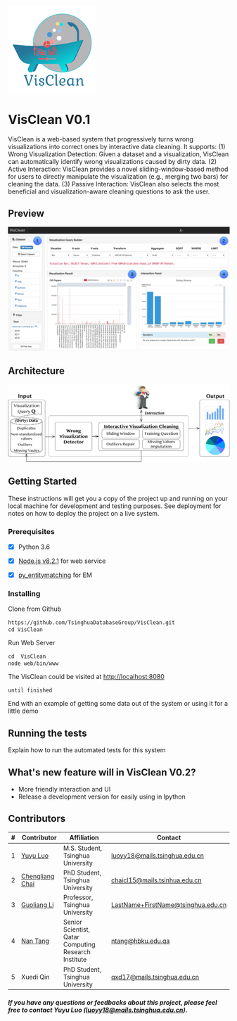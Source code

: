![VisClean-Icon](icon.png)
# VisClean V0.1  
VisClean is a web-based system that progressively turns wrong visualizations into correct ones by interactive data cleaning. 
It supports: (1) Wrong Visualization Detection: Given a dataset and a visualization, VisClean can automatically identify wrong visualizations caused by dirty data. 
(2) Active Interaction: VisClean provides a novel sliding-window-based method for users to directly manipulate the visualization (e.g., merging two bars) for cleaning the data. 
(3) Passive Interaction: VisClean also selects the most beneficial and visualization-aware cleaning questions to ask the user.


## Preview
![front-end-min](front-end-min.png)

## Architecture
![architecture](architecture-min.png)

## Getting Started
These instructions will get you a copy of the project up and running on your local machine for development and testing purposes. See deployment for notes on how to deploy the project on a live system.

### Prerequisites
- [x] Python 3.6
- [x] [Node.js v8.2.1](https://github.com/nodejs/node) for web service
- [x] [py_entitymatching](https://github.com/anhaidgroup/py_entitymatching/tree/rel_0.3.x) for EM


### Installing
Clone from Github
```
https://github.com/TsinghuaDatabaseGroup/VisClean.git
cd VisClean
```
Run Web Server
```
cd  VisClean
node web/bin/www
```
The VisClean could be visited at [http://localhost:8080](http://localhost:8080)

```
until finished
```

End with an example of getting some data out of the system or using it for a little demo

## Running the tests

Explain how to run the automated tests for this system


## What's new feature will in VisClean V0.2?
- More friendly interaction and UI
- Release a development version for easily using in Ipython

## Contributors
|#|Contributor|Affiliation|Contact|
|---|----|-----|-----|
|1|[Yuyu Luo](http://thanksyy.cn)| M.S. Student, Tsinghua University| luoyy18@mails.tsinghua.edu.cn
|2|[Chengliang Chai](http://dbgroup.cs.tsinghua.edu.cn/chaicl/)| PhD Student, Tsinghua University| chaicl15@mails.tsinhua.edu.cn
|3|[Guoliang Li](http://dbgroup.cs.tsinghua.edu.cn/ligl/)|Professor, Tsinghua University| LastName+FirstName@tsinghua.edu.cn
|4|[Nan Tang](http://da.qcri.org/ntang/index.html)|Senior Scientist, Qatar Computing Research Institute|ntang@hbku.edu.qa
|5|Xuedi Qin| PhD Student, Tsinghua University| qxd17@mails.tsinghua.edu.cn
##### If you have any questions or feedbacks about this project, please feel free to contact Yuyu Luo (luoyy18@mails.tsinghua.edu.cn).

